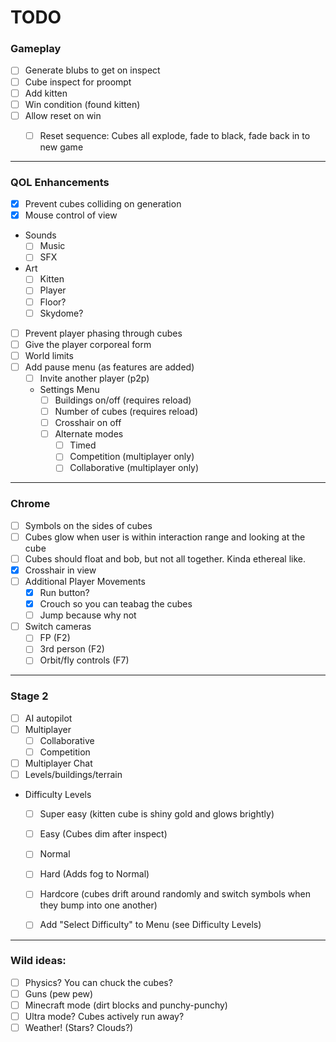 # TODO

### Gameplay
  - [ ] Generate blubs to get on inspect
  - [ ] Cube inspect for proompt
  - [ ] Add kitten  
  - [ ] Win condition (found kitten)
  - [ ] Allow reset on win
    - [ ] Reset sequence: Cubes all explode, fade to black, fade back in to new game


---
### QOL Enhancements
  - [x] Prevent cubes colliding on generation
  - [x] Mouse control of view
  - Sounds
    - [ ] Music
    - [ ] SFX
  - Art
    - [ ] Kitten
    - [ ] Player
    - [ ] Floor?
    - [ ] Skydome?
  - [ ] Prevent player phasing through cubes
  - [ ] Give the player corporeal form
  - [ ] World limits
  - [ ] Add pause menu (as features are added)
    - [ ] Invite another player (p2p)
    - Settings Menu
      - [ ] Buildings on/off (requires reload)
      - [ ] Number of cubes (requires reload)
      - [ ] Crosshair on off
      - [ ] Alternate modes
        - [ ] Timed
        - [ ] Competition (multiplayer only)
        - [ ] Collaborative (multiplayer only)

---
### Chrome
  - [ ] Symbols on the sides of cubes
  - [ ] Cubes glow when user is within interaction range and looking at the cube
  - [ ] Cubes should float and bob, but not all together. Kinda ethereal like.
  - [x] Crosshair in view
  - [ ] Additional Player Movements
    - [x] Run button?
    - [x] Crouch so you can teabag the cubes
    - [ ] Jump because why not
  - [ ] Switch cameras
    - [ ] FP (F2)
    - [ ] 3rd person (F2)
    - [ ] Orbit/fly controls (F7) 

---
### Stage 2
- [ ] AI autopilot
- [ ] Multiplayer
  - [ ] Collaborative
  - [ ] Competition
- [ ] Multiplayer Chat
- [ ] Levels/buildings/terrain
- Difficulty Levels
  - [ ] Super easy (kitten cube is shiny gold and glows brightly)
  - [ ] Easy (Cubes dim after inspect) 
  - [ ] Normal
  - [ ] Hard (Adds fog to Normal)
  - [ ] Hardcore (cubes drift around randomly and switch symbols when they bump into one another)
  - [ ] Add "Select Difficulty" to Menu (see Difficulty Levels)


---
### Wild ideas:
- [ ] Physics? You can chuck the cubes?
- [ ] Guns (pew pew)
- [ ] Minecraft mode (dirt blocks and punchy-punchy)
- [ ] Ultra mode? Cubes actively run away?
- [ ] Weather! (Stars? Clouds?)
